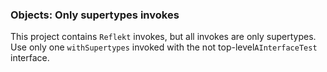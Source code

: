 ### Objects: Only supertypes invokes

This project contains `Reflekt` invokes, but all invokes are only supertypes. 
Use only one `withSupertypes` invoked with the not top-level`AInterfaceTest` interface.
